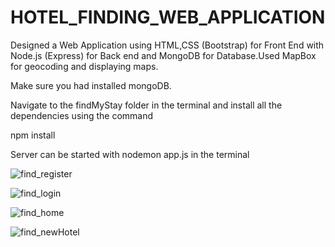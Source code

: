 # HOTEL_FINDING_WEB_APPLICATION

Designed a Web Application using HTML,CSS (Bootstrap) for Front End with Node.js (Express) for Back end and MongoDB for Database.Used MapBox for geocoding and displaying maps.

Make sure you had installed mongoDB.

Navigate to the findMyStay folder in the terminal and install all the dependencies using the command

npm install

Server can be started with nodemon app.js in the terminal

![find_register](https://github.com/codehunter007iiitdm/Hotel_Booking/assets/88094812/3d716be6-fa09-49fd-b324-73c16a74b6e3)

![find_login](https://github.com/codehunter007iiitdm/Hotel_Booking/assets/88094812/588be782-6f5a-47c5-814f-c44868c15fb3)

![find_home](https://github.com/codehunter007iiitdm/Hotel_Booking/assets/88094812/9e91943a-fe17-49a0-88b5-a5d808cfd48b)

![find_newHotel](https://github.com/codehunter007iiitdm/Hotel_Booking/assets/88094812/e7fb02ae-c5e9-437d-bd07-830103934098)



